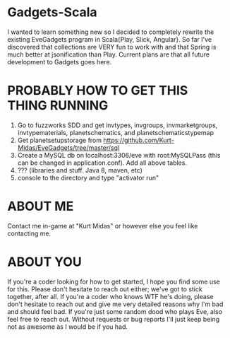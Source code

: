 # Gadgets-Scala
I wanted to learn something new so I decided to completely rewrite the existing EveGadgets program in Scala{Play, Slick, Angular}. So far I've discovered that collections are VERY fun to work with and that Spring is much better at jsonification than Play. 
Current plans are that all future development to Gadgets goes here.

# PROBABLY HOW TO GET THIS THING RUNNING 
1.  Go to fuzzworks SDD and get invtypes, invgroups, invmarketgroups, invtypematerials, planetschematics, and planetschematicstypemap
2.  Get planetsetupstorage from https://github.com/Kurt-Midas/EveGadgets/tree/master/sql
3.  Create a MySQL db on localhost:3306/eve with root:MySQLPass (this can be changed in application.conf). Add all above tables.
4.  ??? (libraries and stuff. Java 8, maven, etc)
5.  console to the directory and type "activator run"

# ABOUT ME
Contact me in-game at "Kurt Midas" or however else you feel like contacting me. 

# ABOUT YOU
If you're a coder looking for how to get started, I hope you find some use for this. Please don't hesitate to reach out either; we've got to stick together, after all. 
If you're a coder who knows WTF he's doing, please don't hesitate to reach out and give me very detailed reasons why I'm bad and should feel bad. 
If you're just some random dood who plays Eve, also feel free to reach out. Without requests or bug reports I'll just keep being not as awesome as I would be if you had. 
